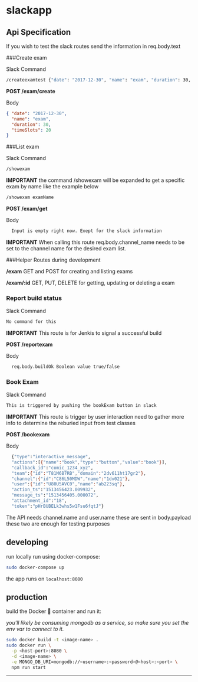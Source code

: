# slackapp

## Api Specification

If you wish to test the slack routes send the information in req.body.text

###Create exam

Slack Command
```bash
/createexamtest {"date": "2017-12-30", "name": "exam", "duration": 30, "timeSlots": 20}
```
__POST /exam/create__

Body 
```json
{ "date": "2017-12-30", 
  "name": "exam", 
  "duration": 30, 
  "timeSlots": 20
}
```

###List exam

Slack Command
```bash
/showexam
```

__IMPORTANT__ the command /showexam will be expanded to get a specific exam by 
name like the example below 

```bash
/showexam examName
```

__POST /exam/get__

Body 
```bash
  Input is empty right now. Exept for the slack information
```

__IMPORTANT__ When calling this route req.body.channel_name needs to be set to the 
channel name for the desired exam list.

###Helper Routes during development

__/exam__ GET and POST for creating and listing exams

__/exam/:id__ GET, PUT, DELETE for getting, updating or deleting a exam

### Report build status

Slack Command
```bash
No command for this
```

__IMPORTANT__ This route is for Jenkis to signal a successful build

__POST /reportexam__

Body 
```bash
  req.body.buildOk Boolean value true/false
```

### Book Exam

Slack Command
```bash
This is triggered by pushing the bookExam button in slack
```

__IMPORTANT__ This route is trigger by user interaction need to gather more info 
to determine the reburied input from test classes 

__POST /bookexam__

Body 
```bash
  {"type":"interactive_message",
  "actions":[{"name":"book","type":"button","value":"book"}],
  "callback_id":"comic_1234_xyz",
  "team":{"id":"T81M6B7RB","domain":"2dv611ht17gr2"},
  "channel":{"id":"C86L50MDW","name":"1dv021"},
  "user":{"id":"U80U5AVC0","name":"ab223sq"},
  "action_ts":"1513456423.009932",
  "message_ts":"1513456405.000072",
  "attachment_id":"18",
  "token":"pHrBUBELk3whs5w1Fsu6fqtJ"}
```

The API needs channel.name and user.name these are sent in body.payload these two are
enough for testing purposes

## developing

run locally run using docker-compose:

```bash
sudo docker-compose up
```

the app runs on `localhost:8080`

## production

build the Docker :whale: container and run it:

_you'll likely be consuming mongodb as a service, so make sure you set the env var to connect to it._

```bash
sudo docker build -t <image-name> .
sudo docker run \
  -p <host-port>:8080 \
  -d <image-name> \
  -e MONGO_DB_URI=mongodb://<username>:<password>@<host>:<port> \
  npm run start
```



--------------------------------------------------------------------------------
